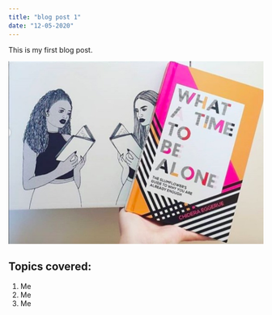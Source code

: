 ```yaml
---
title: "blog post 1"
date: "12-05-2020"
---
```


This is my first blog post. 

![Dobby](./dobby.png)

## Topics covered:

1. Me
2. Me 
3. Me